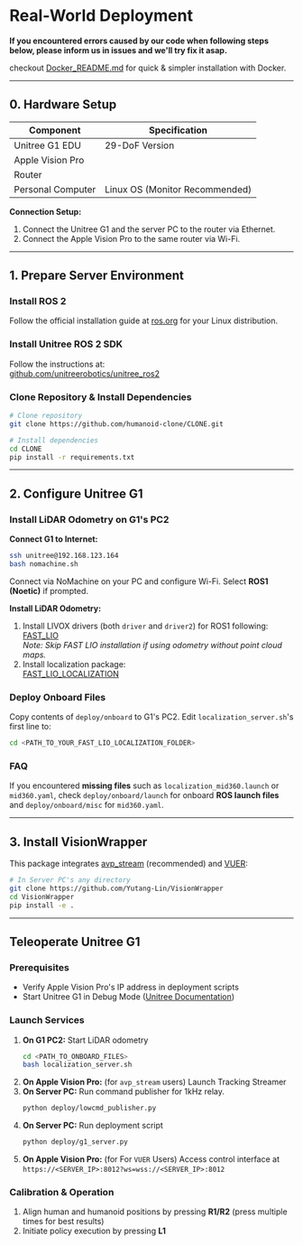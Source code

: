 # Real-World Deployment
**If you encountered errors caused by our code when following steps below, please inform us in issues and we'll try fix it asap.**

checkout [Docker_README.md](Docker_README.md) for quick & simpler installation with Docker.

---

## 0. Hardware Setup

| **Component**            | **Specification**         |
|--------------------------|---------------------------|
| Unitree G1 EDU           | 29-DoF Version            |
| Apple Vision Pro         |                           |
| Router                   |                           |
| Personal Computer        | Linux OS (Monitor Recommended) |

**Connection Setup:**  
1. Connect the Unitree G1 and the server PC to the router via Ethernet.  
2. Connect the Apple Vision Pro to the same router via Wi-Fi.

---

## 1. Prepare Server Environment
### Install ROS 2
Follow the official installation guide at [ros.org](https://www.ros.org/) for your Linux distribution.

### Install Unitree ROS 2 SDK
Follow the instructions at:  
[github.com/unitreerobotics/unitree_ros2](https://github.com/unitreerobotics/unitree_ros2)

### Clone Repository & Install Dependencies
```bash
# Clone repository
git clone https://github.com/humanoid-clone/CLONE.git

# Install dependencies
cd CLONE
pip install -r requirements.txt
```

---

## 2. Configure Unitree G1
### Install LiDAR Odometry on G1's PC2
**Connect G1 to Internet:**  
```bash
ssh unitree@192.168.123.164
bash nomachine.sh
```
Connect via NoMachine on your PC and configure Wi-Fi. Select **ROS1 (Noetic)** if prompted.

**Install LiDAR Odometry:**  
1. Install LIVOX drivers (both `driver` and `driver2`) for ROS1 following:  
   [FAST_LIO](https://github.com/hku-mars/FAST_LIO)  
   *Note: Skip FAST LIO installation if using odometry without point cloud maps.*  
2. Install localization package:  
   [FAST_LIO_LOCALIZATION](https://github.com/HViktorTsoi/FAST_LIO_LOCALIZATION)

### Deploy Onboard Files
Copy contents of `deploy/onboard` to G1's PC2. Edit `localization_server.sh`'s first line to:  
```bash
cd <PATH_TO_YOUR_FAST_LIO_LOCALIZATION_FOLDER>
```
### FAQ
If you encountered **missing files** such as `localization_mid360.launch` or `mid360.yaml`, check `deploy/onboard/launch` for onboard **ROS launch files** and `deploy/onboard/misc` for `mid360.yaml`.

---

## 3. Install VisionWrapper
This package integrates [avp_stream](https://github.com/Improbable-AI/VisionProTeleop) (recommended) and [VUER](https://github.com/unitreerobotics/avp_teleoperate):
```bash
# In Server PC's any directory
git clone https://github.com/Yutang-Lin/VisionWrapper
cd VisionWrapper
pip install -e .
```

---

## Teleoperate Unitree G1
### Prerequisites
- Verify Apple Vision Pro's IP address in deployment scripts
- Start Unitree G1 in Debug Mode ([Unitree Documentation](https://support.unitree.com/home/zh/G1_developer/remote_control))

### Launch Services
1. **On G1 PC2:** Start LiDAR odometry  
   ```bash
   cd <PATH_TO_ONBOARD_FILES>
   bash localization_server.sh
   ```
2. **On Apple Vision Pro:** (for `avp_stream` users) Launch Tracking Streamer 
3. **On Server PC:** Run command publisher for 1kHz relay.
   ```bash
   python deploy/lowcmd_publisher.py
   ```
4. **On Server PC:** Run deployment script  
   ```bash
   python deploy/g1_server.py
   ```
5. **On Apple Vision Pro:** (for For `VUER` Users) Access control interface at  
   `https://<SERVER_IP>:8012?ws=wss://<SERVER_IP>:8012` 

### Calibration & Operation
1. Align human and humanoid positions by pressing **R1/R2** (press multiple times for best results)  
2. Initiate policy execution by pressing **L1**
